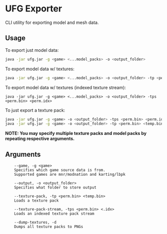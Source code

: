 # UFG Exporter

CLI utility for exporting model and mesh data.

## Usage

To export just model data:
```bash
java -jar ufg.jar -g <game> <...model_packs> -o <output_folder>
```

To export model data w/ textures:
```bash
java -jar ufg.jar -g <game> <...model_packs> -o <output_folder> -tp <perm.bin> <temp.bin>
```

To export model data w/ textures (indexed texture stream):
```
java -jar ufg.jar -g <game> <...model_packs> -o <output_folder> -tps <perm.bin> <perm.idx>
```

To just export a texture pack:
```bash
java -jar ufg.jar -g <game> -o <output_folder> -tps <perm.bin> <perm.idx> --dump-textures
java -jar ufg.jar -g <game> -o <output_folder> -tp <perm.bin> <temp.bin> --dump-textures
```

**NOTE: You may specify multiple texture packs and model packs by repeating respective arguments.**

## Arguments
        --game, -g <game>
        Specifies which game source data is from.
        Supported games are mnr/modnation and karting/lbpk

        --output, -o <output_folder>
        Specifies what folder to store output

        --texture-pack, -tp <perm.bin> <temp.bin>
        Loads a texture pack

        --texture-pack-stream, -tps <perm.bin> <.idx>
        Loads an indexed texture pack stream

        --dump-textures, -d
        Dumps all texture packs to PNGs